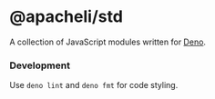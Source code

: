 # @apacheli/std

A collection of JavaScript modules written for [Deno](https://deno.com/).

### Development

Use `deno lint` and `deno fmt` for code styling.
